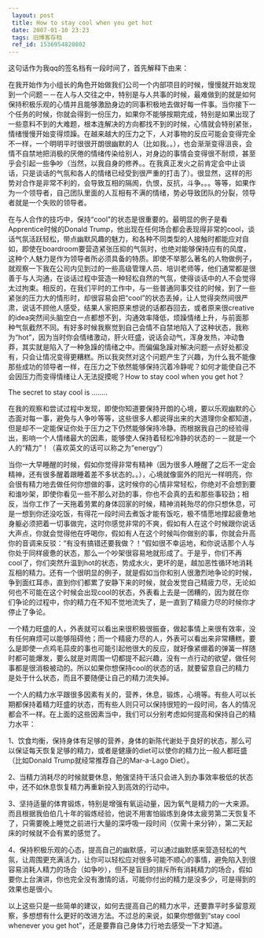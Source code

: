 ```yaml
---
 layout: post
 title: How to stay cool when you get hot
 date: 2007-01-10 23:23
 tags: 旧博客存档
 ref_id: 1536954820802
---
```

这句话作为我qq的签名档有一段时间了，首先解释下由来：



在我开始作为小组长的角色开始做我们公司一个内部项目的时候，慢慢就开始发现到一个问题－－在人与人交往之中，特别是与人共事的时候，最难做到的就是如何保持积极乐观的心情并且能够激励身边的同事积极地去做好每一件事。当你接下一个任务的时候，你就会得到一份压力，如果你不能够按期完成，特别是如果出现了一些意料不到的大难题，根本连解决的方向都找不到的时候，心情就会特别紧张，情绪慢慢开始变得烦躁。在越来越大的压力之下，人对事物的反应可能会变得完全不一样，一个明明平时很很开朗很幽默的人（比如我。。），也会渐渐变得沮丧，会情不自禁地把消极的厌倦的情绪传染给别人，对身边的事情会变得很不耐烦，甚至乎会引起一些争吵（当然，以我自身的修养。。在我真正发火之前肯定会中止谈话，只是谈话的气氛和各人的情绪已经受到很严重的打击了）。很显然，这样的形势对合作是非常不利的，会导致互相的隔阂，仇恨，反抗，斗争。。。等等，如果作为一个领导者，自己团队里面的人互相有不满的情绪，势必导致团队的分裂，领导者就是一个失败的领导者。



在与人合作的技巧中，保持“cool”的状态是很重要的。最明显的例子是看Apprentice时候的Donald
Trump，他出现在任何场合都会表现得非常的cool，谈话气氛活跃轻松，带点幽默风趣的魅力，和各种不同类型的人接触时都能应对自如，即使在boardroom要营造紧张压抑的气氛时，也绝对能够保持应有的风度，这种个人魅力是作为领导者所必须具备的特质。即使不举那么著名的人物做例子，就观察一下我在公司内见到过的一些高级管理人员、培训老师等，他们通常都是很善于与人沟通，在谈话过程中营造一种轻松自然的气氛，使得谈话中的人不会觉得太过拘束。相反的，在我们平时的工作中，与一些普通同事交往的时候，到了一些紧张的压力大的情形时，却很容易会把“cool”的状态丢掉，让人觉得突然间很严肃，说话不顾他人感受，结果人家把原来想说的话都吞回去，或者原来很creative的idea突然间头脑空白一点都想不到，沟通效率降低，烦躁情绪上升，与前面那种气氛截然不同。有好多时候我察觉到自己会情不自禁地陷入了这种状态，我称为“hot”，因为当时你会情绪激动，肝火旺盛，说话会动气，浑身发热，冲动鲁莽，其实就是陷入了一种急躁的情绪之中。而偏偏急躁对解决问题一点好处都没有，只会让情况变得更糟糕。所以我突然对这个问题产生了兴趣，为什么我不能像那些成功的领导者一样，在压力之下依然能够保持沉着冷静呢？如何才能使自己不会因压力而变得情绪让人无法捉摸呢？How
to stay cool when you get hot？



The secret to stay cool is ........



在我的观察和尝试过程中发现，即使你知道要保持开朗的心境，要以乐观幽默的心态面对每一事，避免与人争吵等等，这些很多人都说得出来的大道理你全都知道，但是却不一定能保证你处于压力之下仍然能够保持冷静。而根据我自己的经验得出，影响一个人情绪最大的因素，能够使人保持着轻松冷静的状态的－－就是一个人的“精力”！（喜欢英文的话可以称之为“energy”）



当你一大早睡醒的时候，假如你觉得非常有精神（因为很多人睡醒了之后不一定会精神，还有很多醒着跟睡着差不多状态的。。），心境就像窗外的阳光一样明亮，你会很有精力地去做任何你想做的事，这时候你的心情非常轻松，你绝对不会想到要和谁吵架，即使你看见一些不那么对劲的事，你也不会真的去和那些事较劲；相反，当你工作了一天拖着劳累的身体回家的时候，精神消耗殆尽的你只想休息，可是一想到你还没吃饭，有得花一段时间去煮饭才能有饭吃，极不情愿地撑起疲惫地身躯必须把着一切事做完，这时你感觉非常的不爽，假如有人在这个时候跟你说话大声点，你就会觉得他在呼喝你，假如有人在这个时候叫你做别的事，你就会升高你的音调来反驳：“有没有搞错还要我做？！”假如很不幸运地，和你说话那个人与你处于同样疲惫的状态，那么一个吵架很容易地就形成了。于是乎，你们不再cool了，你们突然升温到hot的状态，势成水火，更坏的是，越加恶性循环地消耗互相的精力。还有一个很明显的例子，就是假如当你和别人很激烈地争论的时候，争到面红耳赤，直到你们都累了安静下来的时候，就会发觉自己精疲力尽，无论如何也不可能在这个时候会出现cool的状态，外表看上去是一团糟的，因为就在你们争论的过程中，你的精力在不知不觉地流失了，是一直到了精疲力尽的时候你才停止了争论。



一个精力旺盛的人，外表就可以看出来很积极很振奋，做起事情上来很有效率，没有任何麻烦可以能够阻碍他；而一个精疲力尽的人，外表可以看出来非常糟糕，要么是即使一点鸡毛蒜皮的事也可能引起他很大的反应，就好像紧绷着的弹簧一样随时都可能爆发，要么就是对周围一切都提不起兴趣，没有一点行动的欲望，做任何事都是很消极被动的。所以如果你想保持cool的状态的话，就要留意自己的精力是处于什么状态，而且不要随便让自己的精力流失掉。



一个人的精力水平跟很多因素有关的，营养，休息，锻炼，心境等。有些人可以长期都保持着精力旺盛的状态，而有些人则只可以保持很短的一段时间，各人的情况都会不一样。在上面的这些因素当中，我们可以分别考虑如何提高和保持自己的精力水平：

1、饮食均衡，保持身体有足够的营养，身体的新陈代谢处于良好的状态，那么可以保证每天恢复足够的精力，或者是健康的diet可以使你的精力比一般人都旺盛（比如Donald
Trump就经常推荐自己的Mar-a-Lago Diet）。

2、当精力消耗尽的时候就要休息，勉强坚持干活只会进入到办事效率极低的状态中，还不如休息恢复精力再重新投入到高效的行动中。

3、坚持适量的体育锻炼，特别是增强有氧运动量，因为氧气是精力的一大来源。而且根据我伯伯几十年的锻炼经验，他说不用害怕锻炼到身体太疲劳第二天恢复不了，只需要晚上睡觉之前进行大量的深呼吸一段时间（仅需十来分钟），第二天起床的时候就不会有累的感觉了。

4、保持积极乐观的心态，提高自己的幽默感，可以通过幽默感来营造轻松的气氛，让周围更充满活力，让你可以轻松应对很多可能不顺心的事情，避免陷入到很容易消耗人精力的场合（如争吵），但不是盲目的排斥所有消耗精力的场合，假如要你上台演讲，你也完全没有激情的话，可能你付出的精力是没多少，可是得到的效果也是很小。



以上这些只是一些简单的建议，如何去提高自己的精力水平，还要靠平时多留意观察，多想想有什么更好的改进方法。不过总的来说，如果你想做到“stay cool
whenever you get hot”，还是要靠自己身体力行地去感受一下才知道。

